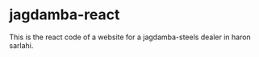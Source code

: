 # jagdamba-react
This is the react code of a website for a jagdamba-steels dealer in haron sarlahi.
